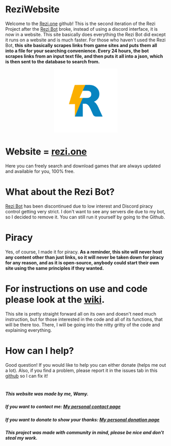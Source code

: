 # ReziWebsite

Welcome to the [Rezi.one](https://www.rezi.one) github! This is the second iteration of the Rezi Project after the [Rezi Bot](https://github.com/Wamy-Dev/Rezi) broke, instead of using a discord interface, it is now in a website. This site basically does everything the Rezi Bot did except it runs on a website and is much faster. For those who haven't used the Rezi Bot, **this site basically scrapes links from game sites and puts them all into a file for your searching convenience. Every 24 hours, the bot scrapes links from an input text file, and then puts it all into a json, which is then sent to the database to search from.**

<div align="center">
  <img src="/assets/rezilogo.png" height="200">
</div>

# Website = [rezi.one](https://rezi.one)
Here you can freely search and download games that are always updated and available for you, 100% free. 

# What about the Rezi Bot?
[Rezi Bot](https://github.com/Wamy-Dev/Rezi) has been discontinued due to low interest and Discord piracy control getting very strict. I don't want to see any servers die due to my bot, so I decided to remove it. You can still run it yourself by going to the Github.

# Piracy
Yes, of course, I made it for piracy. **As a reminder, this site will never host any content other than just links, so it will never be taken down for piracy for any reason, and as it is open-source, anybody could start their own site using the same principles if they wanted.** 

# For instructions on use and code please look at the [wiki](https://github.com/Wamy-Dev/ReziWebsite/wiki).
This site is pretty straight forward all on its own and doesn't need much instruction, but for those interested in the code and all of its functions, that will be there too. There, I will be going into the nitty gritty of the code and explaining everything.

# How can I help?
Good question! If you would like to help you can either donate (helps me out a lot). Also, if you find a problem, please report it in the issues tab in this [github](https://github.com/Wamy-Dev/ReziWebsite/issues/new/choose) so I can fix it!

#

##### This website was made by me, Wamy.
##### If you want to contact me: [My personal contact page](https://homeonacloud.com/contact)
##### If you want to donate to show your thanks: [My personal donation page](https://homeonacloud.com/donate)
##### This project was made with community in mind, please be nice and don't steal my work.

